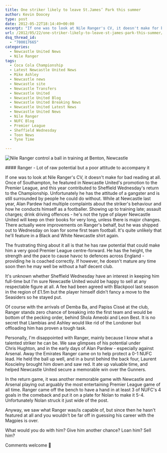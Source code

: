 ```yaml
---
title: One striker likely to leave St.James’ Park this summer
author: Kevin Doocey
type: post
date: 2012-05-22T18:14:49+00:00
excerpt: "If one was to look at Nile Ranger's CV, it doesn't make for bad reading at all. Once of Southampton, he featured in Newcastle United's promotion to the Premier League, and this.."
url: /2012/05/22/one-striker-likely-to-leave-st-james-park-this-summer/
dsq_thread_id:
  - "700017665"
categories:
  - Newcastle United News
  - Nile Ranger
tags:
  - Coca Cola Championship
  - Latest Newcastle United News
  - Mike Ashley
  - Newcastle news
  - Newcastle site
  - Newcastle Transfers
  - Newcastle United
  - Newcastle United Blog
  - Newcastle United Breaking News
  - Newcastle United Latest News
  - Newcastle United News
  - Nile Ranger
  - NUFC Blog
  - Premier League
  - Sheffield Wednesday
  - Toon News
  - Tyne Time

---
```

![Nile Ranger control a ball in training at Benton, Newcastle](http://www.tynetime.com/wp-content/uploads/2012/05/Nile-Ranger-NUFC-2012.jpg "Nile-Ranger-NUFC-2012")

#### Ranger - Lot of raw potential but a poor attitude to accompany it

If one was to look at Nile Ranger's CV, it doesn't make for bad reading at all. Once of Southampton, he featured in Newcastle United's promotion to the Premier League, and this year contributed to Sheffield Wednesday's return to the Championship. Unfortunately he has the attitude of a gangster and is still surrounded by people he could do without. While at Newcastle last year, Alan Pardew had multiple complaints about the striker's behaviour and how he conducts  himself as a footballer. Showing up to training late; assault charges; drink driving offences - he's not the type of player Newcastle United will keep on their books for very long, unless there is major changes. There actually were improvements on Ranger's behalf, but he was shipped out to Wednesday on loan for some first team football. It's quite unlikely that he'll feature in a Black and White Newcastle shirt again.

The frustrating thing about it all is that he has raw potential that could make him a very good Premier League centre-forward. He has the height, the strength and the pace to cause havoc to defences across England - providing he is coached correctly. If however, he doesn't mature any time soon then he may well be without a half decent club.

It's unknown whether Sheffield Wednesday have an interest in keeping him full-time but I'm sure Newcastle United would be happy to sell at any respectable figure at all. A fee had been agreed with Blackpool last season in the region of £1.5m but the player himself didn't fancy a move to the Seasiders so he stayed put.

Of course with the arrivals of Demba Ba, and Papiss Cissé at the club, Ranger stands zero chance of breaking into the first team and would be bottom of the pecking order, behind Shola Ameobi and Leon Best. It is no secret that Llambias and Ashley would like rid of the Londoner but offloading him has proven a tough task.

Personally, I'm disappointed with Ranger, mainly because I know what a talented striker he can be. We saw glimpses of his potential under Chris Hughton, and in the early days of Alan Pardew - especially against Arsenal. Away the Emirates Ranger came on to help protect a 0-1 NUFC lead. He held the ball up well, and in a burst behind the back four, Laurent Koscielny brought him down and saw red. It ate up valuable time, and helped Newcastle United secure a memorable win over the Gunners.

In the return game, it was another memorable game with Newcastle and Arsenal playing out arguably the most entertaining Premier League game of all time. Ranger came off the bench to have a hand in at least 3 of NUFC's 4 goals in the comeback and put it on a plate for Nolan to make it 5-4. Unfortunately Nolan struck it just wide of the post.

Anyway, we saw what Ranger was/is capable of, but since then he hasn't featured at all and you wouldn't be far off in guessing his career with the Magpies is over.

What would you do with him? Give him another chance? Loan him? Sell him?

Comments welcome 🙂
